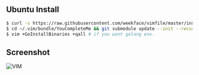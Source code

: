 ## Ubuntu Install

```bash
$ curl -s https://raw.githubusercontent.com/weekface/vimfile/master/install | bash
$ cd ~/.vim/bundle/YouCompleteMe && git submodule update --init --recursive && ~/.vim/bundle/YouCompleteMe/install.py --gocode-completer # if you want golang env.
$ vim +GoInstallBinaries +qall # if you want golang env.
```

## Screenshot

![VIM](https://raw.github.com/weekface/vimfile/master/vim.png)
